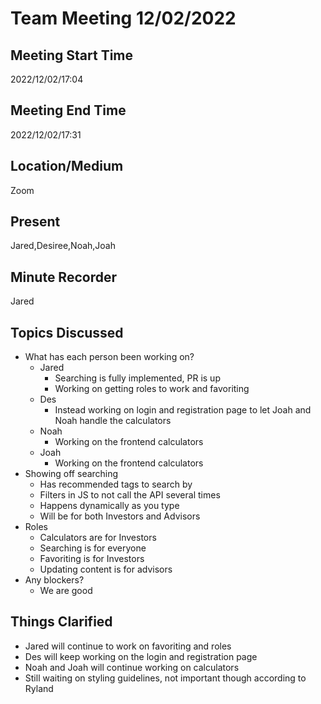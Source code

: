 # Team Meeting 12/02/2022

## Meeting Start Time
2022/12/02/17:04
## Meeting End Time
2022/12/02/17:31

## Location/Medium

Zoom

## Present

Jared,Desiree,Noah,Joah

## Minute Recorder

Jared

## Topics Discussed
* What has each person been working on?
  * Jared
    * Searching is fully implemented, PR is up
    * Working on getting roles to work and favoriting
  * Des
    * Instead working on login and registration page to let Joah and Noah handle the calculators
  * Noah
    * Working on the frontend calculators
  * Joah
    * Working on the frontend calculators
* Showing off searching
  * Has recommended tags to search by
  * Filters in JS to not call the API several times
  * Happens dynamically as you type
  * Will be for both Investors and Advisors
* Roles
  * Calculators are for Investors
  * Searching is for everyone
  * Favoriting is for Investors
  * Updating content is for advisors
* Any blockers?
  * We are good

## Things Clarified
* Jared will continue to work on favoriting and roles
* Des will keep working on the login and registration page
* Noah and Joah will continue working on calculators
* Still waiting on styling guidelines, not important though according to Ryland
